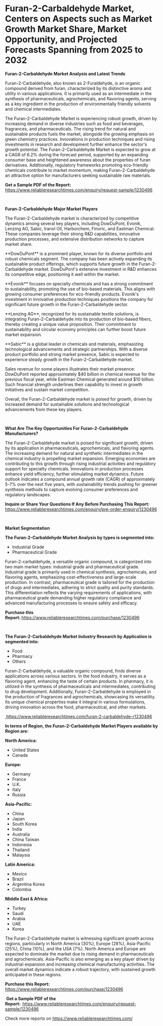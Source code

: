 <p><h1>Furan-2-Carbaldehyde Market, Centers on Aspects such as Market Growth Market Share, Market Opportunity, and Projected Forecasts Spanning from 2025 to 2032</h1></p><p><strong>Furan-2-Carbaldehyde Market Analysis and Latest Trends</strong></p>
<p><p>Furan-2-Carbaldehyde, also known as 2-Furaldehyde, is an organic compound derived from furan, characterized by its distinctive aroma and utility in various applications. It is primarily used as an intermediate in the synthesis of pharmaceuticals, agrochemicals, and flavoring agents, serving as a key ingredient in the production of environmentally friendly solvents and chemical intermediates.</p><p>The Furan-2-Carbaldehyde Market is experiencing robust growth, driven by increasing demand in diverse industries such as food and beverages, fragrances, and pharmaceuticals. The rising trend for natural and sustainable products fuels the market, alongside the growing emphasis on green chemistry practices. Innovations in production techniques and rising investments in research and development further enhance the sector's growth potential. The Furan-2-Carbaldehyde Market is expected to grow at a CAGR of 6.2% during the forecast period, supported by an expanding consumer base and heightened awareness about the properties of furan derivatives. Additionally, regulatory frameworks promoting eco-friendly chemicals contribute to market momentum, making Furan-2-Carbaldehyde an attractive option for manufacturers seeking sustainable raw materials.</p></p>
<p><strong>Get a Sample PDF of the Report:&nbsp;</strong> <a href="https://www.reliableresearchtimes.com/enquiry/request-sample/1230496?utm_campaign=3067&utm_medium=2&utm_source=Github&utm_content=ia&utm_term=03042025&utm_id=furan-2-carbaldehyde">https://www.reliableresearchtimes.com/enquiry/request-sample/1230496</a></p>
<p>&nbsp;</p>
<p><strong>Furan-2-Carbaldehyde Major Market Players</strong></p>
<p><p>The Furan-2-Carbaldehyde market is characterized by competitive dynamics among several key players, including DowDuPont, Evonik, Lenzing AG, Sabic, Iranol Oil, Harborchem, Finoric, and Eastman Chemical. These companies leverage their strong R&D capabilities, innovative production processes, and extensive distribution networks to capture market share.</p><p>**DowDuPont** is a prominent player, known for its diverse portfolio and robust chemicals segment. The company has been actively expanding its sustainable product offerings, which supports future growth in the Furan-2-Carbaldehyde market. DowDuPont's extensive investment in R&D enhances its competitive edge, positioning it well within the market.</p><p>**Evonik** focuses on specialty chemicals and has a strong commitment to sustainability, promoting the use of bio-based materials. This aligns with growing consumer preferences for eco-friendly products. Evonik's investment in innovative production techniques positions the company for significant future growth in the Furan-2-Carbaldehyde sector.</p><p>**Lenzing AG**, recognized for its sustainable textile solutions, is integrating Furan-2-Carbaldehyde into its production of bio-based fibers, thereby creating a unique value proposition. Their commitment to sustainability and circular economy principles can further boost future market expansion.</p><p>**Sabic** is a global leader in chemicals and materials, emphasizing technological advancements and strategic partnerships. With a diverse product portfolio and strong market presence, Sabic is expected to experience steady growth in the Furan-2-Carbaldehyde market.</p><p>Sales revenue for some players illustrates their market presence: DowDuPont reported approximately $40 billion in chemical revenue for the previous fiscal year, while Eastman Chemical generated around $10 billion. Such financial strength underlines their capability to invest in growth initiatives and sustain market competition. </p><p>Overall, the Furan-2-Carbaldehyde market is poised for growth, driven by increased demand for sustainable solutions and technological advancements from these key players.</p></p>
<p>&nbsp;</p>
<p><strong>What Are The Key Opportunities For Furan-2-Carbaldehyde Manufacturers?</strong></p>
<p><p>The Furan-2-Carbaldehyde market is poised for significant growth, driven by its application in pharmaceuticals, agrochemicals, and flavoring agents. The increasing demand for natural and synthetic intermediates in the chemical industry is propelling market expansion. Emerging economies are contributing to this growth through rising industrial activities and regulatory support for specialty chemicals. Innovations in production processes enhance yield efficiency, further stimulating market dynamics. Future outlook indicates a compound annual growth rate (CAGR) of approximately 5-7% over the next five years, with sustainability trends pushing for greener synthesis methods to capture evolving consumer preferences and regulatory landscapes.</p></p>
<p><strong>Inquire or Share Your Questions If Any Before Purchasing This Report:</strong> <a href="https://www.reliableresearchtimes.com/enquiry/pre-order-enquiry/1230496?utm_campaign=3067&utm_medium=2&utm_source=Github&utm_content=ia&utm_term=03042025&utm_id=furan-2-carbaldehyde">https://www.reliableresearchtimes.com/enquiry/pre-order-enquiry/1230496</a></p>
<p>&nbsp;</p>
<p><strong>Market Segmentation</strong></p>
<p><strong>The Furan-2-Carbaldehyde Market Analysis by types is segmented into:</strong></p>
<p><ul><li>Industrial Grade</li><li>Pharmaceutical Grade</li></ul></p>
<p><p>Furan-2-carbaldehyde, a versatile organic compound, is categorized into two main market types: industrial grade and pharmaceutical grade. Industrial grade is primarily used in chemical synthesis, agrochemicals, and flavoring agents, emphasizing cost-effectiveness and large-scale production. In contrast, pharmaceutical grade is tailored for the production of drugs and intermediates, adhering to strict quality and purity standards. This differentiation reflects the varying requirements of applications, with pharmaceutical grade demanding higher regulatory compliance and advanced manufacturing processes to ensure safety and efficacy.</p></p>
<p><strong>Purchase this Report:&nbsp;</strong><a href="https://www.reliableresearchtimes.com/purchase/1230496?utm_campaign=3067&utm_medium=2&utm_source=Github&utm_content=ia&utm_term=03042025&utm_id=furan-2-carbaldehyde">https://www.reliableresearchtimes.com/purchase/1230496</a></p>
<p>&nbsp;</p>
<p><strong>The Furan-2-Carbaldehyde Market Industry Research by Application is segmented into:</strong></p>
<p><ul><li>Food</li><li>Pharmacy</li><li>Others</li></ul></p>
<p><p>Furan-2-Carbaldehyde, a valuable organic compound, finds diverse applications across various sectors. In the food industry, it serves as a flavoring agent, enhancing the taste of certain products. In pharmacy, it is utilized in the synthesis of pharmaceuticals and intermediates, contributing to drug development. Additionally, Furan-2-Carbaldehyde is employed in the production of fragrances and agrochemicals, showcasing its versatility. Its unique chemical properties make it integral in various formulations, driving innovation across the food, pharmaceutical, and other markets.</p></p>
<p><a href="https://www.reliableresearchtimes.com/furan-2-carbaldehyde-r1230496?utm_campaign=3067&utm_medium=2&utm_source=Github&utm_content=ia&utm_term=03042025&utm_id=furan-2-carbaldehyde">&nbsp;https://www.reliableresearchtimes.com/furan-2-carbaldehyde-r1230496</a></p>
<p><strong>In terms of Region, the Furan-2-Carbaldehyde Market Players available by Region are:</strong></p>
<p>
    <p> <strong> North America: </strong>
        <ul>
            <li>United States</li>
            <li>Canada</li>
        </ul>
        </p> 
    <p> <strong> Europe: </strong>
        <ul>
            <li>Germany</li>
            <li>France</li>
            <li>U.K.</li>
            <li>Italy</li>
            <li>Russia</li>
        </ul>
        </p> 
    <p> <strong> Asia-Pacific: </strong>
        <ul>
            <li>China</li>
            <li>Japan</li>
            <li>South Korea</li>
            <li>India</li>
            <li>Australia</li>
            <li>China Taiwan</li>
            <li>Indonesia</li>
            <li>Thailand</li>
            <li>Malaysia</li>
        </ul>
        </p> 
    <p> <strong> Latin America: </strong>
        <ul>
            <li>Mexico</li>
            <li>Brazil</li>
            <li>Argentina Korea</li>
            <li>Colombia</li>
        </ul>
        </p> 
    <p> <strong> Middle East & Africa: </strong>
        <ul>
            <li>Turkey</li>
            <li>Saudi</li>
            <li>Arabia</li>
            <li>UAE</li>
            <li>Korea</li>
        </ul>
    </p>
    </p>
<p><p>The Furan-2-Carbaldehyde market is witnessing significant growth across regions, particularly in North America (30%), Europe (28%), Asia-Pacific (25%), China (10%), and the USA (7%). North America and Europe are expected to dominate the market due to rising demand in pharmaceuticals and agrochemicals. Asia-Pacific is also emerging as a key player driven by industrial expansion and increasing chemical manufacturing activities. The overall market dynamics indicate a robust trajectory, with sustained growth anticipated in these regions.</p></p>
<p><strong>Purchase this Report: </strong><a href="https://www.reliableresearchtimes.com/purchase/1230496?utm_campaign=3067&utm_medium=2&utm_source=Github&utm_content=ia&utm_term=03042025&utm_id=furan-2-carbaldehyde">https://www.reliableresearchtimes.com/purchase/1230496</a></p>
<p>&nbsp;<strong>Get a Sample PDF of the Report:&nbsp;&nbsp;</strong><a href="https://www.reliableresearchtimes.com/enquiry/request-sample/1230496?utm_campaign=3067&utm_medium=2&utm_source=Github&utm_content=ia&utm_term=03042025&utm_id=furan-2-carbaldehyde">https://www.reliableresearchtimes.com/enquiry/request-sample/1230496</a></p>
<p><strong></strong></p>
<p>Check more reports on <a href="https://www.reliableresearchtimes.com/?utm_campaign=3067&utm_medium=2&utm_source=Github&utm_content=ia&utm_term=03042025&utm_id=furan-2-carbaldehyde">https://www.reliableresearchtimes.com/</a></p>
